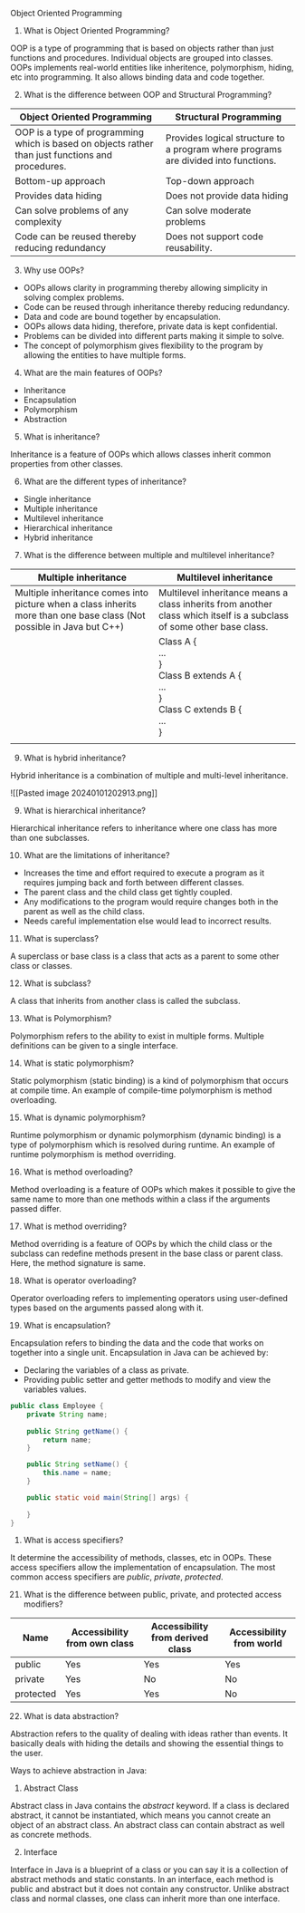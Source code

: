 Object Oriented Programming

1.  What is Object Oriented Programming?

OOP is a type of programming that is based on objects rather than just functions and procedures. Individual objects are grouped into classes. OOPs implements real-world entities like inheritence, polymorphism, hiding, etc into programming. It also allows binding data and code together.

2. What is the difference between OOP and Structural Programming?

| Object Oriented Programming | Structural Programming |
| ---- | ---- |
| OOP is a type of programming which is based on objects rather than just functions and procedures. | Provides logical structure to a program where programs are divided into functions. |
| Bottom-up approach | Top-down approach |
| Provides data hiding | Does not provide data hiding |
| Can solve problems of any complexity | Can solve moderate problems |
| Code can be reused thereby reducing redundancy | Does not support code reusability. |

3. Why use OOPs?

- OOPs allows clarity in programming thereby allowing simplicity in solving complex problems.
- Code can be reused through inheritance thereby reducing redundancy.
- Data and code are bound together by encapsulation.
- OOPs allows data hiding, therefore, private data is kept confidential.
- Problems can be divided into different parts making it simple to solve.
- The concept of polymorphism gives flexibility to the program by allowing the entities to have multiple forms.

4. What are the main features of OOPs?

- Inheritance
- Encapsulation
- Polymorphism
- Abstraction

5. What is inheritance?

Inheritance is a feature of OOPs which allows classes inherit common properties from other classes.

6. What are the different types of inheritance?

- Single inheritance
- Multiple inheritance
- Multilevel inheritance
- Hierarchical inheritance
- Hybrid inheritance

7. What is the difference between multiple and multilevel inheritance?

| Multiple inheritance | Multilevel inheritance |
| ---- | ---- |
| Multiple inheritance comes into picture when a class inherits more than one base class (Not possible in Java but C++) | Multilevel inheritance means a class inherits from another class which itself is a subclass of some other base class. |
|  | Class A {<br>...<br>}<br>Class B extends A {<br>...<br>}<br>Class C extends B {<br>...<br>} |
|  |  |

9. What is hybrid inheritance?

Hybrid inheritance is a combination of multiple and multi-level inheritance. 

![[Pasted image 20240101202913.png]]

9. What is hierarchical inheritance?

Hierarchical inheritance refers to inheritance where one class has more than one subclasses.

10. What are the limitations of inheritance?

- Increases the time and effort required to execute a program as it requires jumping back and forth between different classes.
- The parent class and the child class get tightly coupled.
- Any modifications to the program would require changes both in the parent as well as the child class.
- Needs careful implementation else would lead to incorrect results.

11.  What is superclass?

A superclass or base class is a class that acts as a parent to some other class or classes. 

12. What is subclass?

A class that inherits from another class is called the subclass.

13. What is Polymorphism?

Polymorphism refers to the ability to exist in multiple forms. Multiple definitions can be given to a single interface.

14. What is static polymorphism?

Static polymorphism (static binding) is a kind of polymorphism that occurs at compile time. 
An example of compile-time polymorphism is method overloading.

15. What is dynamic polymorphism?

Runtime polymorphism or dynamic polymorphism (dynamic binding) is a type of polymorphism which is resolved during runtime.
An example of runtime polymorphism is method overriding.

16. What is method overloading?

Method overloading is a feature of OOPs which makes it possible to give the same name to more than one methods within a class if the arguments passed differ.

17. What is method overriding?

Method overriding is a feature of OOPs by which the child class or the subclass can redefine methods present in the base class or parent class. Here, the method signature is same.

18. What is operator overloading?

Operator overloading refers to implementing operators using user-defined types based on the arguments passed along with it.

19. What is encapsulation?

Encapsulation refers to binding the data and the code that works on together into a single unit. 
Encapsulation in Java can be achieved by:
- Declaring the variables of a class as private.
- Providing public setter and getter methods to modify and view the variables values.

```java
public class Employee {
	private String name;
	
	public String getName() {
		return name;
	}

	public String setName() {
		this.name = name;
	}

	public static void main(String[] args) {
	
	}
}
```

1. What is access specifiers?

It determine the accessibility of methods, classes, etc in OOPs. These access specifiers allow the implementation of encapsulation.
The most common access specifiers are _public_, _private_, _protected_.

21. What is the difference between public, private, and protected access modifiers?

| Name | Accessibility from own class | Accessibility from derived class | Accessibility from world |
| ---- | ---- | ---- | ---- |
| public | Yes | Yes | Yes |
| private | Yes | No | No |
| protected | Yes | Yes | No |

22. What is data abstraction?

Abstraction refers to the quality of dealing with ideas rather than events.
It basically deals with hiding the details and showing the essential things to the user.

Ways to achieve abstraction in Java:
1. Abstract Class

Abstract class in Java contains the _abstract_ keyword.
If  a class is declared abstract, it cannot be instantiated, which means you cannot create an object of an abstract class.
An abstract class can contain abstract as well as concrete methods.

2. Interface

Interface in Java is a blueprint of a class or you can say it is a collection of abstract methods and static constants.
In an interface, each method is public and abstract but it does not contain any constructor. 
Unlike abstract class and normal classes, one class can inherit more than one interface.
